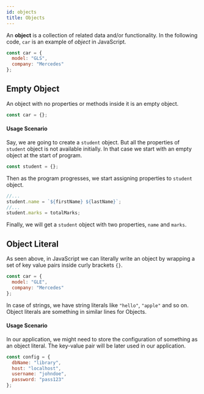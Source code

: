 ```yaml
---
id: objects
title: Objects
---
```


An **object** is a collection of related data and/or functionality. In the following code, `car` is an example of _object_ in JavaScript.

```javascript
const car = {
  model: "GLS",
  company: "Mercedes"
};
```

## Empty Object

An object with no properties or methods inside it is an empty object.

```javascript
const car = {};
```

#### Usage Scenario

Say, we are going to create a `student` object. But all the properties of `student` object is not available initially. In that case we start with an empty object at the start of program.

```javascript
const student = {};
```

Then as the program progresses, we start assigning properties to `student` object.

```javascript
//...
student.name = `${firstName} ${lastName}`;
//...
student.marks = totalMarks;
```

Finally, we will get a `student` object with two properties, `name` and `marks`.

## Object Literal

As seen above, in JavaScript we can literally write an object by wrapping a set of key value pairs inside curly brackets `{}`.

```javascript
const car = {
  model: "GLE",
  company: "Mercedes"
};
```

In case of strings, we have string literals like `"hello"`, `"apple"` and so on. Object literals are something in similar lines for Objects.

#### Usage Scenario

In our application, we might need to store the configuration of something as an object literal. The key-value pair will be later used in our application.

```javascript
const config = {
  dbName: "library",
  host: "localhost",
  username: "johndoe",
  password: "pass123"
};
```
